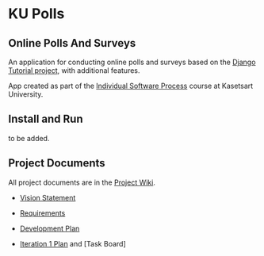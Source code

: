 # KU Polls

## Online Polls And Surveys

An application for conducting online polls and surveys based
on the [Django Tutorial project][django-tutorial], with
additional features.

App created as part of the [Individual Software Process](
https://cpske.github.io/ISP) course at Kasetsart University.

## Install and Run

to be added.

## Project Documents

All project documents are in the [Project Wiki](https://github.com/oMojiko/ku-polls/wiki).

- [Vision Statement](https://github.com/oMojiko/ku-polls/wiki/Vision-Statement)

- [Requirements](https://github.com/oMojiko/ku-polls/wiki/Requirements)
  
- [Development Plan](https://github.com/oMojiko/ku-polls/wiki/Development-plan)

- [Iteration 1 Plan](https://github.com/oMojiko/ku-polls/wiki/iteration-1-Plan) and [Task Board]

[django-tutorial]: https://docs.djangoproject.com/en/4.1/intro/tutorial01/
